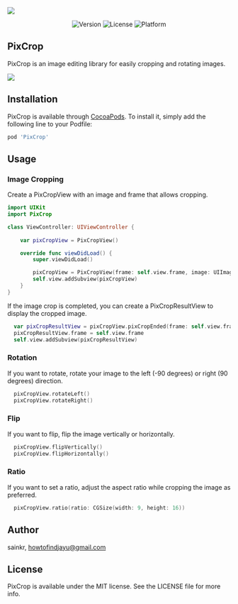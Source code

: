 ![](https://velog.velcdn.com/images/findjayu/post/c056b2d3-7555-4511-b1f6-672a18249c53/image.png)

<p align="center">
  <img src="https://img.shields.io/cocoapods/v/PixCrop.svg?style=flat" alt="Version" />
  <img src="https://img.shields.io/cocoapods/l/PixCrop.svg?style=flat" alt="License" />
  <img src="https://img.shields.io/cocoapods/p/PixCrop.svg?style=flat" alt="Platform" />
</p>

## PixCrop
PixCrop is an image editing library for easily cropping and rotating images.
<br>

![](https://velog.velcdn.com/images/findjayu/post/129aa0ed-c612-4136-bbf1-518d3fb8025c/image.png)


## Installation
PixCrop is available through [CocoaPods](https://cocoapods.org). To install
it, simply add the following line to your Podfile:

```ruby
pod 'PixCrop'
```

## Usage
### Image Cropping
Create a PixCropView with an image and frame that allows cropping.
```swift
import UIKit
import PixCrop

class ViewController: UIViewController {
    
    var pixCropView = PixCropView()

    override func viewDidLoad() {
        super.viewDidLoad()

        pixCropView = PixCropView(frame: self.view.frame, image: UIImage(named: "your_image")!)
        self.view.addSubview(pixCropView)
    }
}
```
If the image crop is completed, you can create a PixCropResultView to display the cropped image. 

```swift
  var pixCropResultView = pixCropView.pixCropEnded(frame: self.view.frame)
  pixCropResultView.frame = self.view.frame
  self.view.addSubview(pixCropResultView)
```
### Rotation
If you want to rotate, rotate your image to the left (-90 degrees) or right (90 degrees) direction.
```swift
  pixCropView.rotateLeft()
  pixCropView.rotateRight()
```
### Flip
If you want to flip, flip the image vertically or horizontally.
```swift
  pixCropView.flipVertically()
  pixCropView.flipHorizontally()
```

### Ratio
If you want to set a ratio, adjust the aspect ratio while cropping the image as preferred.
```swift
  pixCropView.ratio(ratio: CGSize(width: 9, height: 16))
```

## Author

sainkr, howtofindjayu@gmail.com

## License

PixCrop is available under the MIT license. See the LICENSE file for more info.
